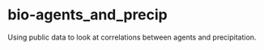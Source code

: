 # bio-agents_and_precip
Using public data to look at correlations between agents and precipitation.
